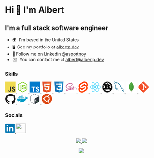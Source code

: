 Hi 👋 I'm Albert
=======================

I'm a full stack software engineer
----------------------------------

* 🌍  I'm based in the United States
* 🖥️  See my portfolio at <a href="https://albertp.dev" target="_blank">albertp.dev</a>
* 👥 Follow me on Linkedin <a href="https://www.linkedin.com/in/asportnoy" target="_blank">@asportnoy</a>
* ✉️  You can contact me at <a href="mailto:albert@albertp.dev" target="_blank">albert@albertp.dev</a>

### Skills

<p align="left">
	<a href="#">
		<img src="https://raw.githubusercontent.com/devicons/devicon/master/icons/javascript/javascript-original.svg"
			width="36" height="36" alt="JavaScript" />
	</a>
	<a href="#">
		<img src="https://raw.githubusercontent.com/devicons/devicon/master/icons/nodejs/nodejs-original.svg" width="36"
			height="36" alt="NodeJS" />
	</a>
	<a href="#">
		<img src="https://raw.githubusercontent.com/devicons/devicon/master/icons/typescript/typescript-original.svg"
			width="36" height="36" alt="TypeScript" />
	</a>
	<a href="#">
		<img src="https://raw.githubusercontent.com/devicons/devicon/master/icons/html5/html5-original.svg" width="36"
			height="36" alt="HTML5" />
	</a>
	<a href="#">
		<img src="https://raw.githubusercontent.com/devicons/devicon/master/icons/css3/css3-original.svg" width="36"
			height="36" alt="CSS3" />
	</a>
	<a href="#">
		<img src="https://raw.githubusercontent.com/devicons/devicon/master/icons/sass/sass-original.svg" width="36"
			height="36" alt="Sass" />
	</a>
	<a href="#">
		<img src="https://raw.githubusercontent.com/devicons/devicon/master/icons/svelte/svelte-original.svg" width="36"
			height="36" alt="Svelte" />
	</a>
	<a href="#">
		<img src="https://raw.githubusercontent.com/devicons/devicon/master/icons/react/react-original.svg" width="36"
			height="36" alt="React" />
	</a>
	<a href="#">
		<img src="https://raw.githubusercontent.com/devicons/devicon/master/icons/rust/rust-plain.svg" width="36"
			height="36" alt="Rust" />
	</a>
	<a href="#">
		<img src="https://raw.githubusercontent.com/devicons/devicon/master/icons/mysql/mysql-original.svg" width="36"
			height="36" alt="SQL" />
	</a>
	<a href="#">
		<img src="https://raw.githubusercontent.com/devicons/devicon/master/icons/mongodb/mongodb-original.svg"
			width="36" height="36" alt="MongoDB" />
	</a>
	<a href="#">
		<img src="https://raw.githubusercontent.com/devicons/devicon/master/icons/git/git-original.svg" width="36"
			height="36" alt="Git" />
	</a>
	<a href="#">
		<img src="https://raw.githubusercontent.com/devicons/devicon/master/icons/github/github-original.svg" width="36"
			height="36" alt="GitHub" />
	</a>
	<a href="#">
		<img src="https://raw.githubusercontent.com/devicons/devicon/master/icons/docker/docker-plain.svg" width="36"
			height="36" alt="Docker" />
	</a>
	<a href="#">
		<img src="https://raw.githubusercontent.com/devicons/devicon/master/icons/bash/bash-original.svg" width="36"
			height="36" alt="Bash" />
	</a>
	<a href="#">
		<img src="https://raw.githubusercontent.com/devicons/devicon/master/icons/ubuntu/ubuntu-plain.svg" width="36"
			height="36" alt="Linux" />
	</a>

</p>


### Socials

<p align="left">
	<a href="https://www.linkedin.com/in/asportnoy" target="_blank" rel="noreferrer">
		<img src="https://raw.githubusercontent.com/devicons/devicon/master/icons/linkedin/linkedin-original.svg"
			width="32" height="32" />
	</a>
	<a href="https://www.stackoverflow.com/users/6911703" target="_blank" rel="noreferrer">
		<img src="https://raw.githubusercontent.com/danielcranney/readme-generator/main/public/icons/socials/stackoverflow.svg"
			width="32" height="32" />
	</a>
</p>

<p align="center">
	<a href="https://github-readme-stats-asportnoy.vercel.app/api?username=asportnoy&theme=dracula&show_icons=true&count_private=true&hide_border=true">
		<img
			src="https://github-readme-stats-asportnoy.vercel.app/api?username=asportnoy&theme=dracula&show_icons=true&count_private=true&hide_border=true">
	</a>
	<a href="https://streak-stats.demolab.com?user=asportnoy&theme=dracula&hide_border=true">
		<img src="https://streak-stats.demolab.com?user=asportnoy&theme=dracula&hide_border=true">
	</a>
</p>

<p align="center">
	<a href="#">
		<img src="https://komarev.com/ghpvc/?username=asportnoy&style=for-the-badge">
	</a>
</p>
<img src="https://hit.yhype.me/github/profile?user_id=14863373" width="0" height="0">

